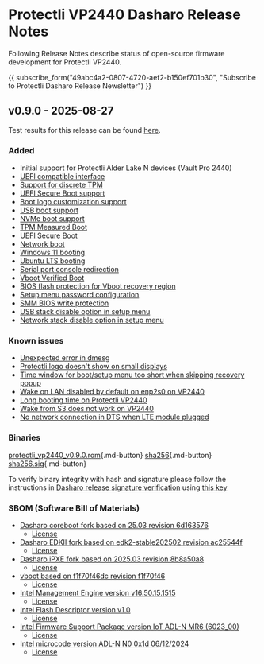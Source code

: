 # Protectli VP2440 Dasharo Release Notes

Following Release Notes describe status of open-source firmware development for
Protectli VP2440.

{{ subscribe_form("49abc4a2-0807-4720-aef2-b150ef701b30",
"Subscribe to Protectli Dasharo Release Newsletter") }}

## v0.9.0 - 2025-08-27

Test results for this release can be found
[here](https://github.com/Dasharo/osfv-results/blob/main/boards/Protectli/VP2440/v0.9.0-results.csv).

### Added

- Initial support for Protectli Alder Lake N devices (Vault Pro 2440)
- [UEFI compatible interface](https://docs.dasharo.com/unified-test-documentation/dasharo-compatibility/30M-uefi-compatible-interface/)
- [Support for discrete TPM](https://docs.dasharo.com/unified-test-documentation/dasharo-security/200-tpm-support/)
- [UEFI Secure Boot support](https://docs.dasharo.com/unified-test-documentation/dasharo-security/206-secure-boot/)
- [Boot logo customization support](https://docs.dasharo.com/unified-test-documentation/dasharo-compatibility/328-logo-customization-functionality/)
- [USB boot support](https://docs.dasharo.com/unified-test-documentation/dasharo-compatibility/31N-usb-boot/)
- [NVMe boot support](https://docs.dasharo.com/unified-test-documentation/dasharo-compatibility/312-nvme-support/)
- [TPM Measured Boot](https://docs.dasharo.com/unified-test-documentation/dasharo-security/203-measured-boot/)
- [UEFI Secure Boot](https://docs.dasharo.com/unified-test-documentation/dasharo-security/206-secure-boot/)
- [Network boot](https://docs.dasharo.com/unified-test-documentation/dasharo-compatibility/315b-netboot-utilities/)
- [Windows 11 booting](https://docs.dasharo.com/unified-test-documentation/dasharo-compatibility/31A-windows-booting/)
- [Ubuntu LTS booting](https://docs.dasharo.com/unified-test-documentation/dasharo-compatibility/308-debian-stable-and-ubuntu-lts-support/)
- [Serial port console redirection](https://docs.dasharo.com/unified-test-documentation/dasharo-compatibility/31G-ec-and-superio/#sio004001-serial-port-in-firmware)
- [Vboot Verified Boot](https://docs.dasharo.com/guides/vboot-signing/)
- [BIOS flash protection for Vboot recovery region](https://docs.dasharo.com/unified-test-documentation/dasharo-security/20J-bios-lock-support/)
- [Setup menu password configuration](https://docs.dasharo.com/dasharo-menu-docs/overview/#dasharo-menu-guides)
- [SMM BIOS write protection](https://docs.dasharo.com/dasharo-menu-docs/dasharo-system-features/#dasharo-security-options)
- [USB stack disable option in setup menu](https://docs.dasharo.com/dasharo-menu-docs/dasharo-system-features/#usb-configuration)
- [Network stack disable option in setup menu](https://docs.dasharo.com/dasharo-menu-docs/dasharo-system-features/#networking-options)

### Known issues

- [Unexpected error in dmesg](https://github.com/Dasharo/dasharo-issues/issues/1187)
- [Protectli logo doesn't show on small displays](https://github.com/Dasharo/dasharo-issues/issues/1541/)
- [Time window for boot/setup menu too short when skipping recovery popup](https://github.com/Dasharo/dasharo-issues/issues/1539)
- [Wake on LAN disabled by default on enp2s0 on VP2440](https://github.com/Dasharo/dasharo-issues/issues/1503)
- [Long booting time on Protectli VP2440](https://github.com/Dasharo/dasharo-issues/issues/1502)
- [Wake from S3 does not work on VP2440](https://github.com/Dasharo/dasharo-issues/issues/1351)
- [No network connection in DTS when LTE module plugged](https://github.com/Dasharo/dasharo-issues/issues/1289)

### Binaries

[protectli_vp2440_v0.9.0.rom][protectli_vp2440_v0.9.0.rom_file]{.md-button}
[sha256][protectli_vp2440_v0.9.0.rom_hash]{.md-button}
[sha256.sig][protectli_vp2440_v0.9.0.rom_sig]{.md-button}

To verify binary integrity with hash and signature please follow the
instructions in [Dasharo release signature verification](/guides/signature-verification)
using [this key](https://raw.githubusercontent.com/3mdeb/3mdeb-secpack/master/customer-keys/protectli/release-keys/dasharo-release-0.9.x-for-protectli-signing-key.asc)

### SBOM (Software Bill of Materials)

- [Dasharo coreboot fork based on 25.03 revision 6d163576](https://github.com/Dasharo/coreboot/tree/6d163576)
    + [License](https://github.com/Dasharo/coreboot/blob/6d163576/COPYING)
- [Dasharo EDKII fork based on edk2-stable202502 revision ac25544f](https://github.com/Dasharo/edk2/tree/ac25544f)
    + [License](https://github.com/Dasharo/edk2/blob/ac25544f/License.txt)
- [Dasharo iPXE fork based on 2025.03 revision 8b8a50a8](https://github.com/Dasharo/ipxe/tree/8b8a50a8)
    + [License](https://github.com/Dasharo/ipxe/blob/8b8a50a8/COPYING.GPLv2)
- [vboot based on f1f70f46dc revision f1f70f46](https://chromium.googlesource.com/chromiumos/platform/vboot_reference/+/f1f70f46/)
    + [License](https://chromium.googlesource.com/chromiumos/platform/vboot_reference/+/f1f70f46/LICENSE)
- [Intel Management Engine version v16.50.15.1515](https://github.com/Dasharo/dasharo-blobs/blob/52647f9c/protectli/vault_adl_n/vp2440/me.bin)
    + [License](https://github.com/Dasharo/dasharo-blobs/blob/52647f9c/licenses/pv%20intel%20obl%20software%20license%20agreement%2011.2.2017.pdf)
- [Intel Flash Descriptor version v1.0](https://github.com/Dasharo/dasharo-blobs/blob/52647f9c/protectli/vault_adl_n/vp2440/descriptor.bin)
    + [License](https://github.com/Dasharo/dasharo-blobs/blob/52647f9c/licenses/pv%20intel%20obl%20software%20license%20agreement%2011.2.2017.pdf)
- [Intel Firmware Support Package version IoT ADL-N MR6 (6023_00)](https://github.com/intel/FSP/commits/86c91116/AlderLakeFspBinPkg/IoT/AlderLakeN)
    + [License](https://github.com/intel/FSP/blob/86c91116/FSP_License.pdf)
- [Intel microcode version ADL-N N0 0x1d 06/12/2024](https://github.com/intel/Intel-Linux-Processor-Microcode-Data-Files/tree/microcode-20250812/intel-ucode/06-be-00)
    + [License](https://github.com/intel/Intel-Linux-Processor-Microcode-Data-Files/blob/microcode-20250812/license)

[protectli_vp2440_v0.9.0.rom_file]: https://dl.3mdeb.com/open-source-firmware/Dasharo/protectli_vp2440/uefi/v0.9.0/protectli_vp2440_v0.9.0.rom
[protectli_vp2440_v0.9.0.rom_hash]: https://dl.3mdeb.com/open-source-firmware/Dasharo/protectli_vp2440/uefi/v0.9.0/protectli_vp2440_v0.9.0.rom.sha256
[protectli_vp2440_v0.9.0.rom_sig]: https://dl.3mdeb.com/open-source-firmware/Dasharo/protectli_vp2440/uefi/v0.9.0/protectli_vp2440_v0.9.0.rom.sha256.sig
